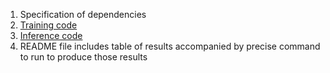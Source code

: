 1. Specification of dependencies
2. [Training code](https://github.com/ginnyching/2022-Fall-Machine-Learning/blob/main/ML_Final_Project/0816091_Final_train.ipynb)
3. [Inference code](https://github.com/ginnyching/2022-Fall-Machine-Learning/blob/main/ML_Final_Project/0816091_Final_inference.ipynb)    
4. README file includes table of results accompanied by precise command to run to produce those results
